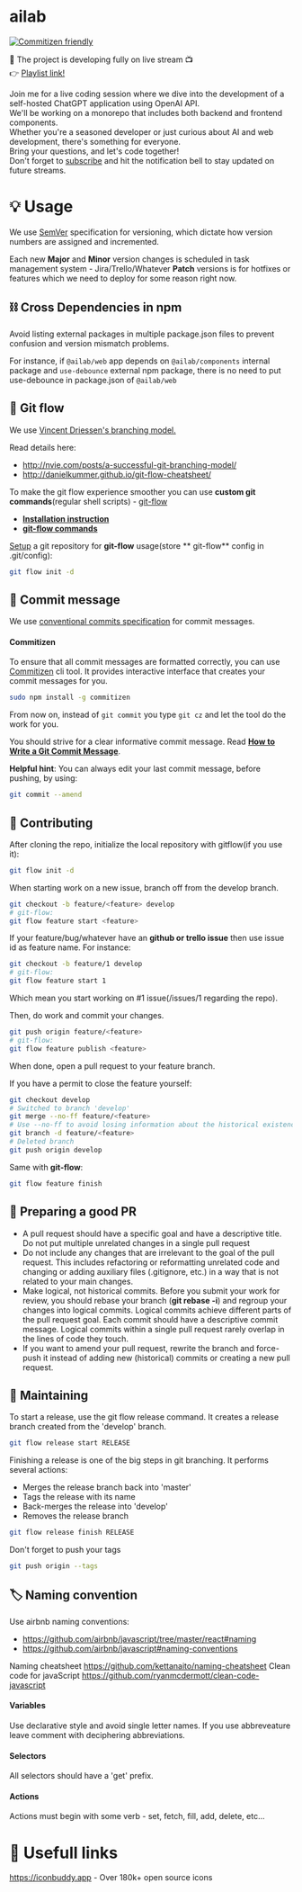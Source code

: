 # ailab
[![Commitizen friendly](https://img.shields.io/badge/commitizen-friendly-brightgreen.svg)](http://commitizen.github.io/cz-cli/)

🚀 The project is developing fully on live stream 📺  
👉 [Playlist link!][playlist-link]

Join me for a live coding session where we dive into the development of a self-hosted ChatGPT application using OpenAI API.  
We'll be working on a monorepo that includes both backend and frontend components.  
Whether you're a seasoned developer or just curious about AI and web development, there's something for everyone.  
Bring your questions, and let's code together!  
Don't forget to [subscribe](https://www.youtube.com/channel/UC5mNY9Aiajsbt-ltTuXQejA?view_as=subscriber&sub_confirmation=1) and hit the notification bell to stay updated on future streams.

# 💡 Usage
We use [SemVer][semver] specification for versioning, which dictate how version numbers are assigned and incremented.

Each new **Major** and **Minor** version changes is scheduled in task management system - Jira/Trello/Whatever
**Patch** versions is for hotfixes or features which we need to deploy for some reason right now.

## ⛓️ Cross Dependencies in npm
Avoid listing external packages in multiple package.json files to prevent confusion and version mismatch problems.  

For instance, if `@ailab/web` app depends on `@ailab/components` internal package and `use-debounce` external npm package, there is no need to put use-debounce in package.json of `@ailab/web`

[semver]: http://semver.org/
[git-flow-cheatsheet]: http://danielkummer.github.io/git-flow-cheatsheet

## 🌿 Git flow

We use [Vincent Driessen's branching model.](http://nvie.com/posts/a-successful-git-branching-model/)

Read details here:

- http://nvie.com/posts/a-successful-git-branching-model/
- http://danielkummer.github.io/git-flow-cheatsheet/

To make the git flow experience smoother you can use **custom git commands**(regular shell scripts) -
[git-flow](https://github.com/petervanderdoes/gitflow-avh)

- **[Installation instruction](https://github.com/petervanderdoes/gitflow-avh/wiki/Installing-on-Mac-OS-X)**
- **[git-flow commands](https://github.com/petervanderdoes/gitflow-avh/wiki#reference)**

[Setup](https://github.com/petervanderdoes/gitflow-avh#initialization) a git repository for **git-flow** usage(store **
git-flow** config in .git/config):

```sh
git flow init -d
```

## 💬 Commit message

We use [conventional commits specification](https://conventionalcommits.org/) for commit messages.

#### Commitizen

To ensure that all commit messages are formatted correctly, you can use
[Commitizen](http://commitizen.github.io/cz-cli/) cli tool. It provides interactive interface that creates your commit
messages for you.

```sh
sudo npm install -g commitizen
```

From now on, instead of `git commit` you type `git cz` and let the tool do the work for you.

You should strive for a clear informative commit message.
Read **[How to Write a Git Commit Message](https://chris.beams.io/posts/git-commit/)**.

**Helpful hint**: You can always edit your last commit message, before pushing, by using:

```sh
git commit --amend
```

## 🤝 Contributing

After cloning the repo, initialize the local repository with gitflow(if you use it):

```sh
git flow init -d
```

When starting work on a new issue, branch off from the develop branch.

```sh
git checkout -b feature/<feature> develop
# git-flow:
git flow feature start <feature>
```

If your feature/bug/whatever have an **github or trello issue** then use issue id as feature name. For instance:

```sh
git checkout -b feature/1 develop
# git-flow:
git flow feature start 1
```

Which mean you start working on #1 issue(/issues/1 regarding the repo).

Then, do work and commit your changes.

```sh
git push origin feature/<feature>
# git-flow:
git flow feature publish <feature>
```

When done, open a pull request to your feature branch.

If you have a permit to close the feature yourself:

```sh
git checkout develop
# Switched to branch 'develop'
git merge --no-ff feature/<feature>
# Use --no-ff to avoid losing information about the historical existence of a feature branch
git branch -d feature/<feature>
# Deleted branch
git push origin develop
```

Same with **git-flow**:

```sh
git flow feature finish
```

## 📝 Preparing a good PR

- A pull request should have a specific goal and have a descriptive title. Do not put multiple unrelated changes in a
  single pull request
- Do not include any changes that are irrelevant to the goal of the pull request. This includes refactoring or
  reformatting unrelated code and changing or adding auxiliary files
  (.gitignore, etc.) in a way that is not related to your main changes.
- Make logical, not historical commits. Before you submit your work for review, you should rebase your branch (**git
  rebase -i**) and regroup your changes into logical commits. Logical commits achieve different parts of the pull
  request goal. Each commit should have a descriptive commit message. Logical commits within a single pull request
  rarely overlap in the lines of code they touch.
- If you want to amend your pull request, rewrite the branch and force-push it instead of adding new (historical)
  commits or creating a new pull request.

## 🔧 Maintaining

To start a release, use the git flow release command. It creates a release branch created from the 'develop' branch.

```sh
git flow release start RELEASE
```

Finishing a release is one of the big steps in git branching. It performs several actions:

- Merges the release branch back into 'master'
- Tags the release with its name
- Back-merges the release into 'develop'
- Removes the release branch

```sh
git flow release finish RELEASE
```

Don't forget to push your tags

```sh
git push origin --tags
```

## 🏷️ Naming convention

Use airbnb naming conventions:

- https://github.com/airbnb/javascript/tree/master/react#naming
- https://github.com/airbnb/javascript#naming-conventions

Naming cheatsheet
https://github.com/kettanaito/naming-cheatsheet
Clean code for javaScript
https://github.com/ryanmcdermott/clean-code-javascript

#### Variables

Use declarative style and avoid single letter names. If you use abbreveature leave comment with deciphering
abbreviations.

#### Selectors

All selectors should have a 'get' prefix.

#### Actions

Actions must begin with some verb - set, fetch, fill, add, delete, etc...

# 🔗 Usefull links

https://iconbuddy.app - Over 180k+ open source icons

[react]: https://reactjs.org/
[redux]: http://redux.js.org
[redux-saga]: https://github.com/redux-saga/redux-saga
[redux-resource]: https://github.com/jmeas/redux-resource
[reselect]: https://github.com/reactjs/reselect
[styled-components]: https://www.styled-components.com
[playlist-link]: https://www.youtube.com/watch?v=xYgbyduJFak&list=PL88NI3LYRtJFA-nH-JuHojUIHcBLWeUu9
